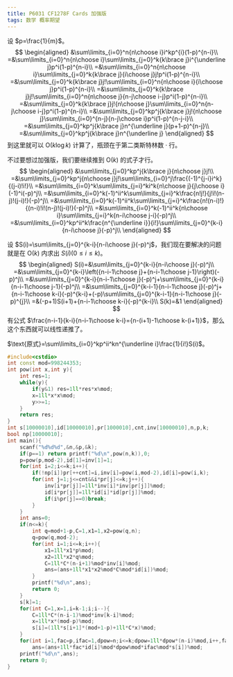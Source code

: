 ```yaml
---
title: P6031 CF1278F Cards 加强版
tags: 数学 概率期望
---
```


设 $p=\frac{1}{m}$。
$$
\begin{aligned}
 &\sum\limits_{i=0}^n{n\choose i}i^kp^{i}(1-p)^{n-i}\\
=&\sum\limits_{i=0}^n{n\choose i}\sum\limits_{j=0}^k{k\brace j}i^{\underline j}p^i(1-p)^{n-i}\\
=&\sum\limits_{i=0}^n{n\choose i}\sum\limits_{j=0}^k{k\brace j}{i\choose j}j!p^i(1-p)^{n-i}\\
=&\sum\limits_{j=0}^k{k\brace j}j!\sum\limits_{i=0}^n{n\choose i}{i\choose j}p^i(1-p)^{n-i}\\
=&\sum\limits_{j=0}^k{k\brace j}j!\sum\limits_{i=0}^n{n\choose j}{n-j\choose i-j}p^i(1-p)^{n-i}\\
=&\sum\limits_{j=0}^k{k\brace j}j!{n\choose j}\sum\limits_{i=0}^n{n-j\choose i-j}p^i(1-p)^{n-i}\\
=&\sum\limits_{j=0}^kp^j{k\brace j}j!{n\choose j}\sum\limits_{i=0}^{n-j}{n-j\choose i}p^i(1-p)^{n-j-i}\\
=&\sum\limits_{j=0}^kp^j{k\brace j}n^{\underline j}(p+1-p)^{n-j}\\
=&\sum\limits_{j=0}^kp^j{k\brace j}n^{\underline j}
\end{aligned}
$$
到这里就可以 $\mathrm O(k\log k)$ 计算了，瓶颈在于第二类斯特林数 · 行。

不过要想过加强版，我们要继续推到 $\mathrm O(k)$ 的式子才行。
$$
\begin{aligned}
 &\sum\limits_{j=0}^kp^j{k\brace j}{n\choose j}j!\\
=&\sum\limits_{j=0}^kp^j{n\choose j}j!\sum\limits_{i=0}^j\frac{(-1)^{j-i}i^k}{(j-i)!i!}\\
=&\sum\limits_{i=0}^k\sum\limits_{j=i}^ki^k{n\choose j}{j\choose i}(-1)^i(-p)^j\\
=&\sum\limits_{i=0}^k(-1)^ii^k\sum\limits_{j=i}^k\frac{n!j!}{j!i!(n-j)!(j-i)!}(-p)^j\\
=&\sum\limits_{i=0}^k(-1)^ii^k\sum\limits_{j=i}^k\frac{n!(n-i)!}{(n-i)!i!(n-j)!(j-i)!}(-p)^j\\
=&\sum\limits_{i=0}^k(-1)^ii^k{n\choose i}\sum\limits_{j=i}^k{n-i\choose j-i}(-p)^j\\
=&\sum\limits_{i=0}^kp^ii^k\frac{n^{\underline i}}{i!}\sum\limits_{j=0}^{k-i}{n-i\choose j}(-p)^j\\
\end{aligned}
$$

设 $S(i)=\sum\limits_{j=0}^{k-i}{n-i\choose j}(-p)^j$，我们现在要解决的问题就是在 $\mathrm O(k)$ 内求出 $S(i)(0\le i\le k)$。
$$
\begin{aligned}
S(i)=&\sum\limits_{j=0}^{k-i}{n-i\choose j}(-p)^j\\
=&\sum\limits_{j=0}^{k-i}\left({n-i-1\choose j}+{n-i-1\choose j-1}\right)(-p)^j\\
=&\sum\limits_{j=0}^{k-i}{n-i-1\choose j}(-p)^j+\sum\limits_{j=0}^{k-i}{n-i-1\choose j-1}(-p)^j\\
=&\sum\limits_{j=0}^{k-i-1}{n-i-1\choose j}(-p)^j+{n-i-1\choose k-i}(-p)^{k-i}+(-p)\sum\limits_{j=0}^{k-i-1}{n-i-1\choose j}(-p)^{j}\\
=&(-p+1)S(i+1)+{n-i-1\choose k-i}(-p)^{k-i}\\
S(k)=&1
\end{aligned}
$$
有公式 $\frac{n-i-1}{k-i}{n-i-1\choose k-i}={n-(i+1)-1\choose k-(i+1)}$，那么这个东西就可以线性递推了。

$\text{原式}=\sum\limits_{i=0}^kp^ii^kn^{\underline i}\frac{1}{i!}S(i)$。

```c++
#include<cstdio>
int const mod=998244353;
int pow(int x,int y){
	int res=1;
	while(y){
		if(y&1) res=1ll*res*x%mod;
		x=1ll*x*x%mod;
		y>>=1;
	}
	return res;
}
int s[10000010],id[10000010],pr[1000010],cnt,inv[10000010],n,p,k;
bool np[10000010];
int main(){
	scanf("%d%d%d",&n,&p,&k);
	if(p==1) return printf("%d\n",pow(n,k)),0;
	p=pow(p,mod-2),id[1]=inv[1]=1;
	for(int i=2;i<=k;i++){
		if(!np[i])pr[++cnt]=i,inv[i]=pow(i,mod-2),id[i]=pow(i,k);
		for(int j=1;j<=cnt&&i*pr[j]<=k;j++){
			inv[i*pr[j]]=1ll*inv[i]*inv[pr[j]]%mod;
			id[i*pr[j]]=1ll*id[i]*id[pr[j]]%mod;
			if(i%pr[j]==0)break;
		}
	}
	int ans=0;
	if(n<=k){
		int q=mod+1-p,C=1,x1=1,x2=pow(q,n);
		q=pow(q,mod-2);
		for(int i=1;i<=k;i++){
			x1=1ll*x1*p%mod;
			x2=1ll*x2*q%mod;
			C=1ll*C*(n-i+1)%mod*inv[i]%mod;
			ans=(ans+1ll*x1*x2%mod*C%mod*id[i])%mod;
		}
		printf("%d\n",ans);
		return 0;
	}
	s[k]=1;
	for(int C=1,x=1,i=k-1;i;i--){
		C=1ll*C*(n-i-1)%mod*inv[k-i]%mod;
		x=1ll*x*(mod-p)%mod;
		s[i]=(1ll*s[i+1]*(mod+1-p)+1ll*C*x)%mod;
	}
	for(int i=1,fac=p,ifac=1,dpow=n;i<=k;dpow=1ll*dpow*(n-i)%mod,i++,fac=1ll*fac*p%mod,ifac=1ll*ifac*inv[i]%mod)
		ans=(ans+1ll*fac*id[i]%mod*dpow%mod*ifac%mod*s[i])%mod;
	printf("%d\n",ans);
	return 0;
}
```

